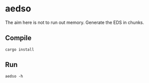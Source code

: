 # aedso
The aim here is not to run out memory.
Generate the EDS in chunks.

## Compile
```
cargo install
```


## Run
```
aedso -h
```
